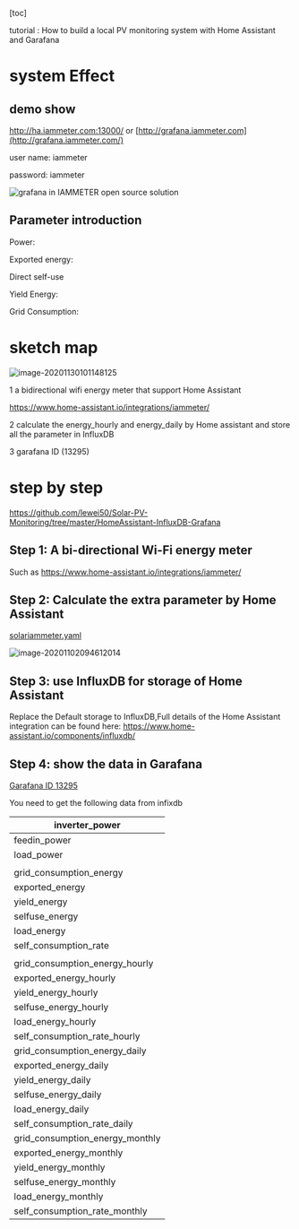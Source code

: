 [toc]

 tutorial : How to build a local PV monitoring system with Home Assistant and Garafana

# system Effect

## demo show

http://ha.iammeter.com:13000/ or [http://grafana.iammeter.com](http://grafana.iammeter.com/)

user name: iammeter

password: iammeter

![grafana in IAMMETER open source solution](https://leweidoc.oss-cn-hangzhou.aliyuncs.com/lewei50/img/iammeter/tmpliu/tmpQQ20210424090859.jpg)

## Parameter introduction 

Power:

Exported energy:

Direct self-use

Yield Energy:

Grid Consumption:





# sketch map



![image-20201130101148125](https://leweidoc.oss-cn-hangzhou.aliyuncs.com/lewei50/img/iammeter/tmpliu/tmpimage-20201130101148125.png)

1 a bidirectional wifi energy meter that support Home Assistant

https://www.home-assistant.io/integrations/iammeter/

2 calculate the energy_hourly and energy_daily by Home assistant and store all the parameter in InfluxDB

3 garafana ID (13295)

# step by step

https://github.com/lewei50/Solar-PV-Monitoring/tree/master/HomeAssistant-InfluxDB-Grafana

## Step 1:  A bi-directional Wi-Fi energy meter

Such as https://www.home-assistant.io/integrations/iammeter/

## Step 2: Calculate the extra parameter by Home Assistant

[solariammeter.yaml](solariammeter.yaml)

![image-20201102094612014](https://leweidoc.oss-cn-hangzhou.aliyuncs.com/lewei50/img/iammeter/tmpliu/tmpimage-20201102094612014.png)

## Step 3: use InfluxDB for storage of Home Assistant

Replace the Default storage to InfluxDB,Full details of the Home Assistant integration can be found here: https://www.home-assistant.io/components/influxdb/

## Step 4: show the data in Garafana

[Garafana ID 13295](https://grafana.com/grafana/dashboards/13295?src=twitter.com&mdm=social&cnt=buffera6a03&camp=buffer&pg=prod-ent&plcmt=contact-banner)



You need to get the following data from infixdb

| inverter_power                  |
| ------------------------------- |
| feedin_power                    |
| load_power                      |
|                                 |
| grid_consumption_energy         |
| exported_energy                 |
| yield_energy                    |
| selfuse_energy                  |
| load_energy                     |
| self_consumption_rate           |
|                                 |
| grid_consumption_energy_hourly  |
| exported_energy_hourly          |
| yield_energy_hourly             |
| selfuse_energy_hourly           |
| load_energy_hourly              |
| self_consumption_rate_hourly    |
| grid_consumption_energy_daily   |
| exported_energy_daily           |
| yield_energy_daily              |
| selfuse_energy_daily            |
| load_energy_daily               |
| self_consumption_rate_daily     |
| grid_consumption_energy_monthly |
| exported_energy_monthly         |
| yield_energy_monthly            |
| selfuse_energy_monthly          |
| load_energy_monthly             |
| self_consumption_rate_monthly   |

